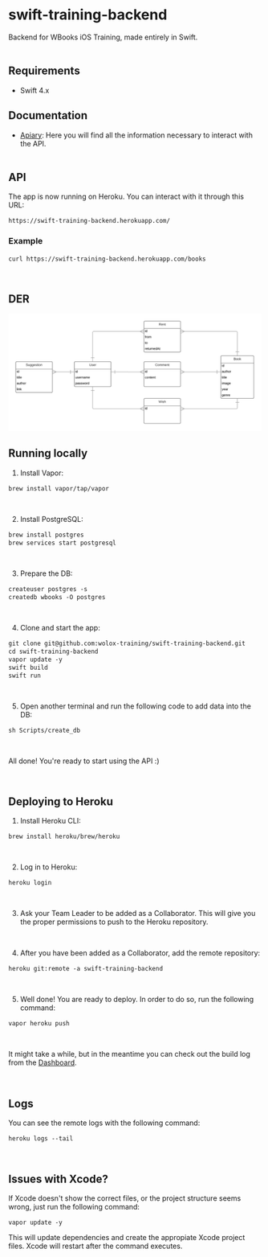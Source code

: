 # swift-training-backend

Backend for WBooks iOS Training, made entirely in Swift.
<br/><br/>

## Requirements
* Swift 4.x

## Documentation
* [Apiary](https://wbooksbackend.docs.apiary.io/): Here you will find all the information necessary to interact with the API.<br/><br/>


## API
The app is now running on Heroku. You can interact with it through this URL: <br/>
```
https://swift-training-backend.herokuapp.com/
```

### Example
```
curl https://swift-training-backend.herokuapp.com/books
```
<br/>


## DER

![alt text](https://github.com/wolox-training/swift-training-backend/blob/master/DER.png)
<br/>

## Running locally

1) Install Vapor:
```
brew install vapor/tap/vapor
```

<br/>

2) Install PostgreSQL:
```
brew install postgres
brew services start postgresql
```
<br/>

3) Prepare the DB:
```
createuser postgres -s
createdb wbooks -O postgres
```
<br/>

4) Clone and start the app:
```
git clone git@github.com:wolox-training/swift-training-backend.git
cd swift-training-backend
vapor update -y
swift build
swift run
```
<br/>

5) Open another terminal and run the following code to add data into the DB:
```
sh Scripts/create_db
```
<br/>

All done! You're ready to start using the API :)

<br/>

## Deploying to Heroku

1) Install Heroku CLI:
```
brew install heroku/brew/heroku
```
<br/>

2) Log in to Heroku:
```
heroku login
```
<br/>

3) Ask your Team Leader to be added as a Collaborator. This will give you the proper permissions to push to the Heroku repository.
<br/>

4) After you have been added as a Collaborator, add the remote repository:
```
heroku git:remote -a swift-training-backend
```
<br/>

5) Well done! You are ready to deploy. In order to do so, run the following command:
```
vapor heroku push
```
<br/>

It might take a while, but in the meantime you can check out the build log from the [Dashboard](https://dashboard.heroku.com/apps/swift-training-backend/activity).

<br/>

## Logs

You can see the remote logs with the following command:
```
heroku logs --tail
```

<br/>

## Issues with Xcode?

If Xcode doesn't show the correct files, or the project structure seems wrong, just run the following command:
```
vapor update -y
```
This will update dependencies and create the appropiate Xcode project files. Xcode will restart after the command executes.

